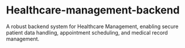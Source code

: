 # Healthcare-management-backend
A robust backend system for Healthcare Management, enabling secure patient data handling, appointment scheduling, and medical record management.
